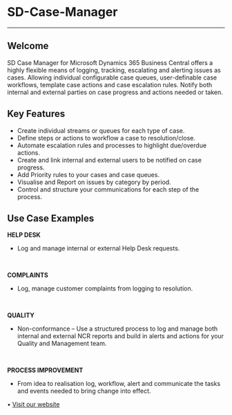 # SD-Case-Manager

---

## Welcome
SD Case Manager for Microsoft Dynamics 365 Business Central offers a highly flexible means of logging, tracking, escalating and alerting issues as cases.  Allowing individual configurable case queues, user-definable case workflows, template case actions and case escalation rules.  Notify both internal and external parties on case progress and actions needed or taken.

## Key Features
- Create individual streams or queues for each type of case.
- Define steps or actions to workflow a case to resolution/close.
- Automate escalation rules and processes to highlight due/overdue actions.
- Create and link internal and external users to be notified on case progress.
- Add Priority rules to your cases and case queues.
- Visualise and Report on issues by category by period.
- Control and structure your communications for each step of the process.

## Use Case Examples

**HELP DESK** 
- Log and manage internal or external Help Desk requests.
<br>

**COMPLAINTS**<br>
- Log, manage customer complaints from logging to resolution.
<br>

**QUALITY**<br>
- Non-conformance – Use a structured process to log and manage both internal and external NCR reports and build in alerts and actions for your Quality and Management team.
<br>

**PROCESS IMPROVEMENT**<br>
- From idea to realisation log, workflow, alert and communicate the tasks and events needed to bring change into effect.<br>



•	[Visit our website](https://www.dynamicsshop.com/products/sd-case-manager/)   
